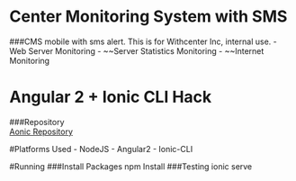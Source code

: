 # Center Monitoring System with SMS
###CMS mobile with sms alert.
    This is for Withcenter Inc, internal use.
        - Web Server Monitoring
        - ~~Server Statistics Monitoring
        - ~~Internet Monitoring
# Angular 2 + Ionic CLI Hack
###Repository  
[Aonic Repository](https://github.com/thruthesky/aonic)

#Platforms Used
    - NodeJS
    - Angular2
    - Ionic-CLI

#Running
###Install Packages
    npm Install
###Testing
    ionic serve
